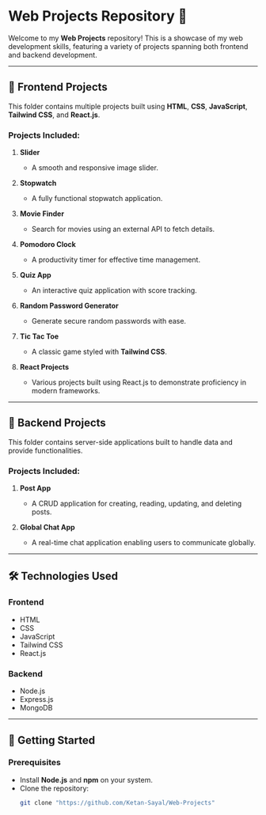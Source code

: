 # Web Projects Repository 🚀  

Welcome to my **Web Projects** repository! This is a showcase of my web development skills, featuring a variety of projects spanning both frontend and backend development.  

---

## 📂 **Frontend Projects**  
This folder contains multiple projects built using **HTML**, **CSS**, **JavaScript**, **Tailwind CSS**, and **React.js**.  

### Projects Included:  
1. **Slider**  
   - A smooth and responsive image slider.  

2. **Stopwatch**  
   - A fully functional stopwatch application.  

3. **Movie Finder**  
   - Search for movies using an external API to fetch details.  

4. **Pomodoro Clock**  
   - A productivity timer for effective time management.  

5. **Quiz App**  
   - An interactive quiz application with score tracking.  

6. **Random Password Generator**  
   - Generate secure random passwords with ease.  

7. **Tic Tac Toe**  
   - A classic game styled with **Tailwind CSS**.  

8. **React Projects**  
   - Various projects built using React.js to demonstrate proficiency in modern frameworks.  

---

## 📂 **Backend Projects**  
This folder contains server-side applications built to handle data and provide functionalities.  

### Projects Included:  
1. **Post App**  
   - A CRUD application for creating, reading, updating, and deleting posts.  

2. **Global Chat App**  
   - A real-time chat application enabling users to communicate globally.  

---

## 🛠️ **Technologies Used**  

### **Frontend**  
- HTML  
- CSS  
- JavaScript  
- Tailwind CSS  
- React.js  

### **Backend**  
- Node.js  
- Express.js  
- MongoDB  

---

## 🚀 **Getting Started**  

### Prerequisites  
- Install **Node.js** and **npm** on your system.  
- Clone the repository:  
  ```bash
  git clone "https://github.com/Ketan-Sayal/Web-Projects"
